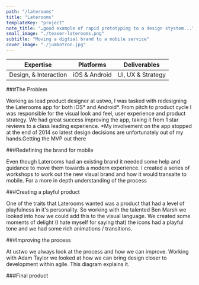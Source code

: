 ```yaml
---
path: "/laterooms"
title: "Laterooms"
templateKey: "project"
note_title: "…good example of rapid prototyping to a design stystem..."
small_image: "./teaser-laterooms.png"
subtitle: "Moving a digtial brand to a mobile service"
cover_image: "./jumbotron.jpg"
---
```


| Expertise             | Platforms     | Deliverables      |
| --------------------- | ------------- | ----------------- |
| Design, & Interaction | iOS & Android | UI, UX & Strategy |

###The Problem

Working as lead product designer at ustwo, I was tasked with redesigning the Laterooms app for both iOS* and Android*. From pitch to product cycle I was responsible for the visual look and feel, user experience and product strategy. We had great success improving the app, taking it from 1 star reviews to a class leading experience.
\*My involvement on the app stopped at the end of 2014 so latest design decisions are unfortunately out of my hands.Getting the MVP out there

###Redefining the brand for mobile

Even though Laterooms had an existing brand it needed some help and guidance to move them towards a modern experience. I created a series of workshops to work out the new visual brand and how it would transalte to mobile.
For a more in depth understanding of the process

###Creating a playful product

One of the traits that Laterooms wanted was a product that had a level of playfulness in it's personality. So working with the talented Ben Marsh we looked into how we could add this to the visual language. We created some moments of delight (I hate myself for saying that) the icons had a playful tone and we had some rich animations / transitions.

###Improving the process

At ustwo we always look at the process and how we can improve. Working with Adam Taylor we looked at how we can bring design closer to development within agile. This diagram explains it.

###Final product
